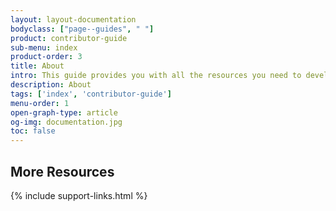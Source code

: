 ```yaml
---
layout: layout-documentation
bodyclass: ["page--guides", " "]
product: contributor-guide
sub-menu: index
product-order: 3
title: About
intro: This guide provides you with all the resources you need to develop on Weaviate and it's related offerings.
description: About
tags: ['index', 'contributor-guide']
menu-order: 1
open-graph-type: article
og-img: documentation.jpg
toc: false
---
```


## More Resources

{% include support-links.html %}
